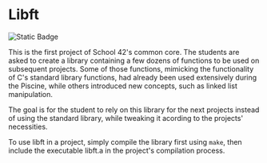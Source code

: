 # Libft
![Static Badge](https://img.shields.io/badge/score-125%2F100-brightgreen)

This is the first project of School 42's common core. The students are asked to create a library containing a few dozens of functions to be used on subsequent projects. Some of those functions, mimicking the functionality of C's standard library functions, had already been used extensively during the Piscine, while others introduced new concepts, such as linked list manipulation.

The goal is for the student to rely on this library for the next projects instead of using the standard library, while tweaking it acording to the projects' necessities.

To use libft in a project, simply compile the library first using `make`, then include the executable libft.a in the project's compilation process.
